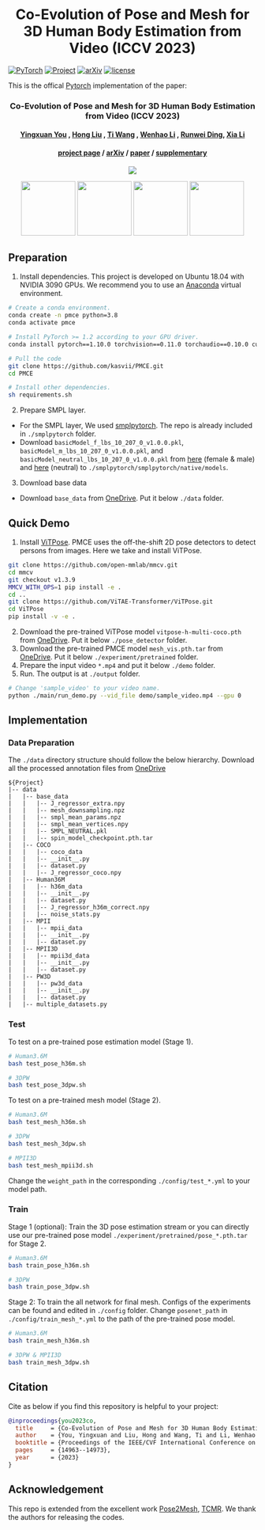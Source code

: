 <div align="center">

  <h1 align="center">Co-Evolution of Pose and Mesh for 3D Human Body Estimation from Video (ICCV 2023)</h1>
  
</div>

<div align="left">

  <a href="https://pytorch.org/get-started/locally/"><img alt="PyTorch" src="https://img.shields.io/badge/PyTorch-ee4c2c?logo=pytorch&logoColor=white"></a>
  <a href="https://kasvii.github.io/PMCE/"><img alt="Project" src="https://img.shields.io/badge/-Project%20Page-lightgrey?logo=Google%20Chrome&color=informational&logoColor=white"></a> <a href="https://youtu.be/slSPQ9hNLjM">
  [![arXiv](https://img.shields.io/badge/arXiv-2303.10305-b31b1b.svg)](https://arxiv.org/pdf/2308.10305.pdf)
  <a href="https://github.com/kasvii/PMCE/blob/main/LICENSE">![license](https://img.shields.io/badge/license-MIT-green)</a>

</div>


This is the offical [Pytorch](https://pytorch.org/) implementation of the paper:
<h3 align="center">Co-Evolution of Pose and Mesh for 3D Human Body Estimation from Video (ICCV 2023)</h3>

<h4 align="center" style="text-decoration: none;">
  <a href="https://kasvii.github.io/", target="_blank"><b>Yingxuan You</b></a>
  ,
  <a href="https://scholar.google.com/citations?hl=zh-CN&user=4CQKG8oAAAAJ", target="_blank"><b>Hong Liu</b></a>
  ,
  <a href="https://scholar.google.com/citations?user=PjBAErYAAAAJ&hl=zh-CN&oi=sra", target="_blank"><b>Ti Wang</b></a>
  ,
  <a href="https://vegetebird.github.io/", target="_blank"><b>Wenhao Li</b></a>
  ,
  <a href="https://scholar.google.com/citations?user=gU9chAwAAAAJ&hl=zh-CN&oi=sra", target="_blank"><b>Runwei Ding</b></a>,
  <a href="https://xialipku.github.io/", target="_blank"><b>Xia Li</b></a>

</h4>
<h4 align="center">
  <a href="https://kasvii.github.io/PMCE/", target="_blank">project page</a> /
  <a href="https://arxiv.org/pdf/2308.10305.pdf", target="_blank">arXiv</a> /
  <a href="https://openaccess.thecvf.com/content/ICCV2023/papers/You_Co-Evolution_of_Pose_and_Mesh_for_3D_Human_Body_Estimation_ICCV_2023_paper.pdf", target="_blank">paper</a> /
  <a href="https://openaccess.thecvf.com/content/ICCV2023/supplemental/You_Co-Evolution_of_Pose_ICCV_2023_supplemental.pdf", target="_blank">supplementary</a>
</h4>

<p align="center">
    <img src="assets/framework.png" /> 
</p>
<p align="center">
  <img src="assets/demo1.gif" height="110" /> 
  <img src="assets/demo2.gif" height="110" /> 
  <img src="assets/demo3.gif" height="110" /> 
  <img src="assets/demo4.gif" height="110" /> 
</p>


## Preparation

1. Install dependencies. This project is developed on Ubuntu 18.04 with NVIDIA 3090 GPUs. We recommend you to use an [Anaconda](https://www.anaconda.com/) virtual environment.
```bash
# Create a conda environment.
conda create -n pmce python=3.8
conda activate pmce

# Install PyTorch >= 1.2 according to your GPU driver.
conda install pytorch==1.10.0 torchvision==0.11.0 torchaudio==0.10.0 cudatoolkit=11.3 -c pytorch -c conda-forge

# Pull the code
git clone https://github.com/kasvii/PMCE.git
cd PMCE

# Install other dependencies.
sh requirements.sh
```

2. Prepare SMPL layer. 
- For the SMPL layer, We used [smplpytorch](https://github.com/gulvarol/smplpytorch). The repo is already included in `./smplpytorch` folder.
- Download `basicModel_f_lbs_10_207_0_v1.0.0.pkl`, `basicModel_m_lbs_10_207_0_v1.0.0.pkl`, and `basicModel_neutral_lbs_10_207_0_v1.0.0.pkl` from [here](https://smpl.is.tue.mpg.de/downloads) (female & male) and [here](http://smplify.is.tue.mpg.de/) (neutral) to `./smplpytorch/smplpytorch/native/models`.

3. Download base data
- Download `base_data` from [OneDrive](https://1drv.ms/f/s!Alg46BPWJg_XgVf-q5qKdkalhgOj?e=1PZmQz). Put it below `./data` folder.

## Quick Demo
1. Install [ViTPose](https://github.com/ViTAE-Transformer/ViTPose). PMCE uses the off-the-shift 2D pose detectors to detect persons from images. Here we take and install ViTPose. 
```bash
git clone https://github.com/open-mmlab/mmcv.git
cd mmcv
git checkout v1.3.9
MMCV_WITH_OPS=1 pip install -e .
cd ..
git clone https://github.com/ViTAE-Transformer/ViTPose.git
cd ViTPose
pip install -v -e .
```
2. Download the pre-trained ViTPose model `vitpose-h-multi-coco.pth` from [OneDrive](https://1drv.ms/f/s!Alg46BPWJg_Xgj6Zim2WCoF5SnbL?e=dtnem2). Put it below `./pose_detector` folder.
3. Download the pre-trained PMCE model `mesh_vis.pth.tar` from [OneDrive](https://1drv.ms/f/s!Alg46BPWJg_XgXCTabSm_2wRfIN8?e=BnpbLV). Put it below `./experiment/pretrained` folder.
4. Prepare the input video `*.mp4` and put it below `./demo` folder. 
5. Run. The output is at `./output` folder.
```bash
# Change 'sample_video' to your video name.
python ./main/run_demo.py --vid_file demo/sample_video.mp4 --gpu 0
```

## Implementation
### Data Preparation
The `./data` directory structure should follow the below hierarchy. Download all the processed annotation files from [OneDrive](https://1drv.ms/f/s!Alg46BPWJg_XgVf-q5qKdkalhgOj?e=LmGZ8n)
```
${Project}  
|-- data  
|   |-- base_data
|   |   |-- J_regressor_extra.npy
|   |   |-- mesh_downsampling.npz
|   |   |-- smpl_mean_params.npz
|   |   |-- smpl_mean_vertices.npy
|   |   |-- SMPL_NEUTRAL.pkl
|   |   |-- spin_model_checkpoint.pth.tar
|   |-- COCO  
|   |   |-- coco_data  
|   |   |-- __init__.py
|   |   |-- dataset.py
|   |   |-- J_regressor_coco.npy
|   |-- Human36M  
|   |   |-- h36m_data  
|   |   |-- __init__.py
|   |   |-- dataset.py 
|   |   |-- J_regressor_h36m_correct.npy
|   |   |-- noise_stats.py
|   |-- MPII  
|   |   |-- mpii_data  
|   |   |-- __init__.py
|   |   |-- dataset.py
|   |-- MPII3D
|   |   |-- mpii3d_data  
|   |   |-- __init__.py
|   |   |-- dataset.py
|   |-- PW3D 
|   |   |-- pw3d_data
|   |   |-- __init__.py
|   |   |-- dataset.py
|   |-- multiple_datasets.py
```

### Test
To test on a pre-trained pose estimation model (Stage 1).
```bash
# Human3.6M
bash test_pose_h36m.sh

# 3DPW
bash test_pose_3dpw.sh
```

To test on a pre-trained mesh model (Stage 2).
```bash
# Human3.6M
bash test_mesh_h36m.sh

# 3DPW
bash test_mesh_3dpw.sh

# MPII3D
bash test_mesh_mpii3d.sh
```
Change the `weight_path` in the corresponding `./config/test_*.yml` to your model path.


### Train
Stage 1 (optional): Train the 3D pose estimation stream or you can directly use our pre-trained pose model `./experiment/pretrained/pose_*.pth.tar` for Stage 2.
```bash
# Human3.6M
bash train_pose_h36m.sh

# 3DPW
bash train_pose_3dpw.sh
```

Stage 2: To train the all network for final mesh. Configs of the experiments can be found and edited in `./config` folder. Change `posenet_path` in `./config/train_mesh_*.yml` to the path of the pre-trained pose model.
```bash
# Human3.6M
bash train_mesh_h36m.sh

# 3DPW & MPII3D
bash train_mesh_3dpw.sh
```


## Citation
Cite as below if you find this repository is helpful to your project:
```bibtex
@inproceedings{you2023co,
  title     = {Co-Evolution of Pose and Mesh for 3D Human Body Estimation from Video},
  author    = {You, Yingxuan and Liu, Hong and Wang, Ti and Li, Wenhao and Ding, Runwei and Li, Xia},
  booktitle = {Proceedings of the IEEE/CVF International Conference on Computer Vision},
  pages     = {14963--14973},
  year      = {2023}
}
```


## Acknowledgement
This repo is extended from the excellent work [Pose2Mesh](https://github.com/hongsukchoi/Pose2Mesh_RELEASE), [TCMR](https://github.com/hongsukchoi/TCMR_RELEASE). We thank the authors for releasing the codes.
